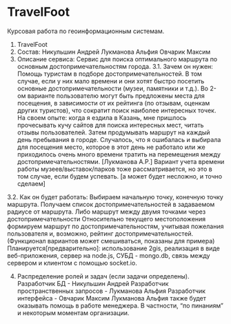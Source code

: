 TravelFoot
==========

Курсовая работа по геоинформационным системам.


1. TravelFoot
2. Состав:
Никульшин Андрей
Лукманова Альфия
Овчарик Максим
3. Описание сервиса:
Сервис для поиска оптимального маршрута по основным достопримечательностям города.
3.1. Зачем он нужен: 
Помощь туристам в подборе достопримечательностей. В том случае, если у них мало времени и они хотят быстро посетить основные достопримечательности (музеи, памятники и т.д.). Во 2-ом варианте пользователю могут быть предложены места для посещения, в зависимости от их рейтинга (по отзывам, оценкам других туристов), что сократит поиск наиболее интересных точек. 
На своем опыте: когда я ездила в Казань, мне пришлось прочесывать кучу сайтов для поиска интересных мест, читать отзывы пользователей. Затем продумывать маршрут на каждый день пребывания в городе. Случалось, что я ошибалась и выбирала для посещения место, которое в этот день не работало или же приходилось очень много времени тратить на перемещения между достопримечательностями. [Лукманова А.Р.]
Вариант учета времени работы музеев/выставок/парков тоже рассматривается, но это в том случае, если будем успевать. [а может будет несложно, и точно сделаем]

3.2. Как он будет работать:
Выбираем начальную точку, конечную точку маршрута. Получаем список достопримечательностей в задаваемом радиусе от маршрута. Либо маршрут между двумя точками через достопримечательности
Относительно текущего местоположения формируем маршрут по достопримечательностям, учитывая пожелания пользователя и, возможно, рейтинг достопримечательностей.
(Функционал вариантов может смешиваться, показаны для примера)
	Планируется[предварительно]: использование 2gis, реализация в виде веб-приложения, сервер на node.js, СУБД - mongo.db, связь между сервером и клиентом с помощью socket.io. 

4. Распределение ролей и задач (если задачи определены).
	Разработчик БД - Никульшин Андрей
	Разработчик пространственных запросов - Лукманова Альфия
	Разработчик интерфейса - Овчарик Максим
Лукманова Альфия также будет оказывать помощь в работе менеджера. В частности, “по пинаниям” и некоторым моментам организации.
